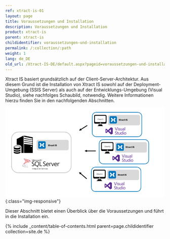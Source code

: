 ```yaml
---
ref: xtract-is-01
layout: page
title: Voraussetzungen und Installation
description: Voraussetzungen und Installation
product: xtract-is
parent: xtract-is
childidentifier: voraussetzungen-und-installation
permalink: /:collection/:path
weight: 1
lang: de_DE
old_url: /Xtract-IS-DE/default.aspx?pageid=voraussetzungen-und-installation
---
```


Xtract IS basiert grundsätzlich auf der Client-Server-Architektur. Aus diesem Grund ist die Installation von Xtract IS sowohl auf der Deployment-Umgebung (SSIS Server) als auch auf der Entwicklungs-Umgebung (Visual Studio), siehe nachfolges Schaubild, notwendig.
Weitere Informationen hierzu finden Sie in den nachfolgenden Abschnitten.

![xis_client_server_generell](/img/content/xis/client_server_architektur_xis_generell.png){:class="img-responsive"}

Dieser Abschnitt bietet einen Überblick über die Voraussetzungen und führt in die Installation ein.

{% include _content/table-of-contents.html parent=page.childidentifier collection=site.de %}
